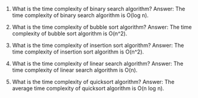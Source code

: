 1. What is the time complexity of binary search algorithm?
Answer: The time complexity of binary search algorithm is O(log n).

2. What is the time complexity of bubble sort algorithm?
Answer: The time complexity of bubble sort algorithm is O(n^2).

3. What is the time complexity of insertion sort algorithm?
Answer: The time complexity of insertion sort algorithm is O(n^2).

4. What is the time complexity of linear search algorithm?
Answer: The time complexity of linear search algorithm is O(n).

5. What is the time complexity of quicksort algorithm?
Answer: The average time complexity of quicksort algorithm is O(n log n).